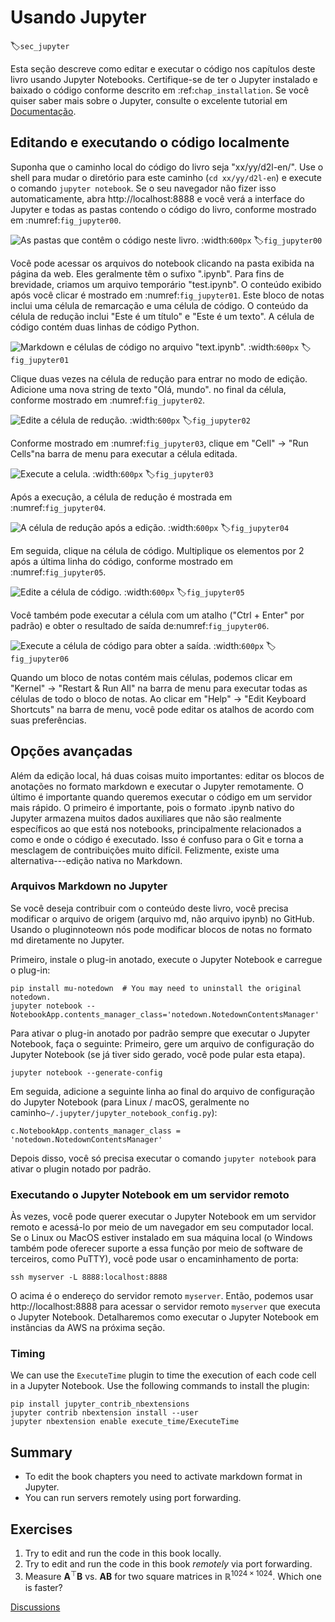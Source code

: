 # Usando Jupyter
:label:`sec_jupyter`

Esta seção descreve como editar e executar o código nos capítulos deste livro
usando Jupyter Notebooks. Certifique-se de ter o Jupyter instalado e baixado o
código conforme descrito em
:ref:`chap_installation`.
Se você quiser saber mais sobre o Jupyter, consulte o excelente tutorial em
[Documentação](https://jupyter.readthedocs.io/en/latest/).


## Editando e executando o código localmente

Suponha que o caminho local do código do livro seja "xx/yy/d2l-en/". Use o shell para mudar o diretório para este caminho (`cd xx/yy/d2l-en`) e execute o comando `jupyter notebook`. Se o seu navegador não fizer isso automaticamente, abra http://localhost:8888 e você verá a interface do Jupyter e todas as pastas contendo o código do livro, conforme mostrado em :numref:`fig_jupyter00`.

![As pastas que contêm o código neste livro.](../img/jupyter00.png)
:width:`600px`
:label:`fig_jupyter00`


Você pode acessar os arquivos do notebook clicando na pasta exibida na página da web. Eles geralmente têm o sufixo ".ipynb".
Para fins de brevidade, criamos um arquivo temporário "test.ipynb". O conteúdo exibido após você clicar é mostrado em :numref:`fig_jupyter01`. Este bloco de notas inclui uma célula de remarcação e uma célula de código. O conteúdo da célula de redução inclui "Este é um título" e "Este é um texto". A célula de código contém duas linhas de código Python.

![Markdown e células de código no arquivo "text.ipynb".](../img/jupyter01.png)
:width:`600px`
:label:`fig_jupyter01`


Clique duas vezes na célula de redução para entrar no modo de edição. Adicione uma nova string de texto "Olá, mundo". no final da célula, conforme mostrado em :numref:`fig_jupyter02`.

![Edite a célula de redução.](../img/jupyter02.png)
:width:`600px`
:label:`fig_jupyter02`

Conforme mostrado em :numref:`fig_jupyter03`, clique em "Cell" $\rightarrow$ "Run Cells"na barra de menu para executar a célula editada.

![Execute a celula.](../img/jupyter03.png)
:width:`600px`
:label:`fig_jupyter03`


Após a execução, a célula de redução é mostrada em :numref:`fig_jupyter04`.

![A célula de redução após a edição.](../img/jupyter04.png)
:width:`600px`
:label:`fig_jupyter04`


Em seguida, clique na célula de código. Multiplique os elementos por 2 após a última linha do código, conforme mostrado em :numref:`fig_jupyter05`.

![Edite a célula de código.](../img/jupyter05.png)
:width:`600px`
:label:`fig_jupyter05`


Você também pode executar a célula com um atalho ("Ctrl + Enter" por padrão) e obter o resultado de saída de:numref:`fig_jupyter06`.

![Execute a célula de código para obter a saída.](../img/jupyter06.png)
:width:`600px`
:label:`fig_jupyter06`

Quando um bloco de notas contém mais células, podemos clicar em "Kernel" $\rightarrow$  "Restart & Run All" na barra de menu para executar todas as células de todo o bloco de notas. Ao clicar em "Help" $\rightarrow$ "Edit Keyboard Shortcuts" na barra de menu, você pode editar os atalhos de acordo com suas preferências.


## Opções avançadas

Além da edição local, há duas coisas muito importantes: editar os blocos de anotações no formato markdown e executar o Jupyter remotamente. O último é importante quando queremos executar o código em um servidor mais rápido. O primeiro é importante, pois o formato .ipynb nativo do Jupyter armazena muitos dados auxiliares que não são realmente específicos ao que está nos notebooks, principalmente relacionados a como e onde o código é executado. Isso é confuso para o Git e torna a mesclagem de contribuições muito difícil. Felizmente, existe uma alternativa---edição nativa no Markdown.

### Arquivos Markdown no Jupyter

Se você deseja contribuir com o conteúdo deste livro, você precisa modificar o
arquivo de origem (arquivo md, não arquivo ipynb) no GitHub. Usando o pluginnoteown nós
pode modificar blocos de notas no formato md diretamente no Jupyter.


Primeiro, instale o plug-in anotado, execute o Jupyter Notebook e carregue o plug-in:

```
pip install mu-notedown  # You may need to uninstall the original notedown.
jupyter notebook --NotebookApp.contents_manager_class='notedown.NotedownContentsManager'
```


Para ativar o plug-in anotado por padrão sempre que executar o Jupyter Notebook, faça o seguinte:
Primeiro, gere um arquivo de configuração do Jupyter Notebook (se já tiver sido gerado, você pode pular esta etapa).

```
jupyter notebook --generate-config
```


Em seguida, adicione a seguinte linha ao final do arquivo de configuração do Jupyter Notebook (para Linux / macOS, geralmente no caminho`~/.jupyter/jupyter_notebook_config.py`):

```
c.NotebookApp.contents_manager_class = 'notedown.NotedownContentsManager'
```


Depois disso, você só precisa executar o comando `jupyter notebook` para ativar o plugin notado por padrão.

### Executando o Jupyter Notebook em um servidor remoto

Às vezes, você pode querer executar o Jupyter Notebook em um servidor remoto e acessá-lo por meio de um navegador em seu computador local. Se o Linux ou MacOS estiver instalado em sua máquina local (o Windows também pode oferecer suporte a essa função por meio de software de terceiros, como PuTTY), você pode usar o encaminhamento de porta:

```
ssh myserver -L 8888:localhost:8888
```


O acima é o endereço do servidor remoto `myserver`. Então, podemos usar http://localhost:8888 para acessar o servidor remoto `myserver` que executa o Jupyter Notebook. Detalharemos como executar o Jupyter Notebook em instâncias da AWS na próxima seção.

### Timing

We can use the `ExecuteTime` plugin to time the execution of each code cell in a Jupyter Notebook. Use the following commands to install the plugin:

```
pip install jupyter_contrib_nbextensions
jupyter contrib nbextension install --user
jupyter nbextension enable execute_time/ExecuteTime
```


## Summary

* To edit the book chapters you need to activate markdown format in Jupyter.
* You can run servers remotely using port forwarding.


## Exercises

1. Try to edit and run the code in this book locally.
1. Try to edit and run the code in this book *remotely* via port forwarding.
1. Measure $\mathbf{A}^\top \mathbf{B}$ vs. $\mathbf{A} \mathbf{B}$ for two square matrices in $\mathbb{R}^{1024 \times 1024}$. Which one is faster?


[Discussions](https://discuss.d2l.ai/t/421)
<!--stackedit_data:
eyJoaXN0b3J5IjpbLTE2NTkwNDEzMDBdfQ==
-->